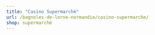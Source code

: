 ```yaml
---
title: "Casino Supermarché"
url: /bagnoles-de-lorne-normandie/casino-supermarche/
shop: supermarché
---
```

